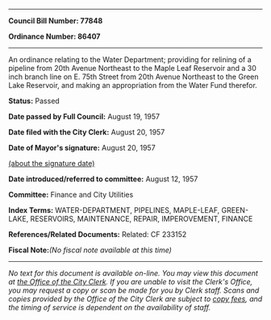 

********

**Council Bill Number: 77848**
   
**Ordinance Number: 86407**
********

 An ordinance relating to the Water Department; providing for relining of a pipeline from 20th Avenue Northeast to the Maple Leaf Reservoir and a 30 inch branch line on E. 75th Street from 20th Avenue Northeast to the Green Lake Reservoir, and making an appropriation from the Water Fund therefor.

**Status:** Passed
   
**Date passed by Full Council:** August 19, 1957
   
**Date filed with the City Clerk:** August 20, 1957
   
**Date of Mayor's signature:** August 20, 1957
   
[(about the signature date)](/~public/approvaldate.htm)
   
   
   
**Date introduced/referred to committee:** August 12, 1957
   
**Committee:** Finance and City Utilities
   
   
**Index Terms:** WATER-DEPARTMENT, PIPELINES, MAPLE-LEAF, GREEN-LAKE, RESERVOIRS, MAINTENANCE, REPAIR, IMPEROVEMENT, FINANCE

**References/Related Documents:** Related: CF 233152

**Fiscal Note:**_(No fiscal note available at this time)_
********

_No text for this document is available on-line. You may view this document at [the Office of the City Clerk](http://www.seattle.gov/leg/clerk/contactUs.htm). If you are unable to visit the Clerk's Office, you may request a copy or scan be made for you by Clerk staff. Scans and copies provided by the Office of the City Clerk are subject to [copy fees](http://clerk.seattle.gov/~public/clerkfees.htm), and the timing of service is dependent on the availability of staff._

